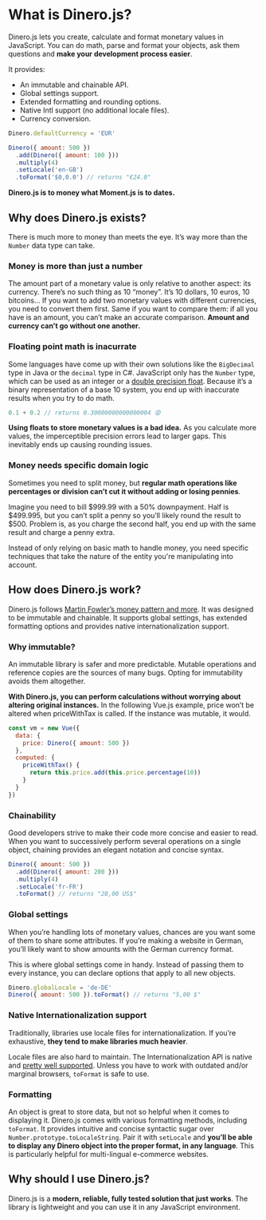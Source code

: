 # What is Dinero.js?

Dinero.js lets you create, calculate and format monetary values in JavaScript. You can do math, parse and format your objects, ask them questions and **make your development process easier**.

It provides:

- An immutable and chainable API.
- Global settings support.
- Extended formatting and rounding options.
- Native Intl support (no additional locale files).
- Currency conversion. 

```js
Dinero.defaultCurrency = 'EUR'

Dinero({ amount: 500 })
  .add(Dinero({ amount: 100 }))
  .multiply(4)
  .setLocale('en-GB')
  .toFormat('$0,0.0') // returns "€24.0"
```

**Dinero.js is to money what Moment.js is to dates.**

## Why does Dinero.js exists?

There is much more to money than meets the eye. It’s way more than the `Number` data type can take.

### Money is more than just a number

The amount part of a monetary value is only relative to another aspect: its currency. There’s no such thing as 10 “money”. It’s 10 dollars, 10 euros, 10 bitcoins… If you want to add two monetary values with different currencies, you need to convert them first. Same if you want to compare them: if all you have is an amount, you can’t make an accurate comparison. **Amount and currency can’t go without one another.**

### Floating point math is inacurrate

Some languages have come up with their own solutions like the `BigDecimal` type in Java or the `decimal` type in C#. JavaScript only has the `Number` type, which can be used as an integer or a [double precision float][wiki:ieee754]. Because it’s a binary representation of a base 10 system, you end up with inaccurate results when you try to do math.

```js
0.1 + 0.2 // returns 0.30000000000000004 😧
```

**Using floats to store monetary values is a bad idea.** As you calculate more values, the imperceptible precision errors lead to larger gaps. This inevitably ends up causing rounding issues.

### Money needs specific domain logic

Sometimes you need to split money, but **regular math operations like percentages or division can’t cut it without adding or losing pennies**.

Imagine you need to bill $999.99 with a 50% downpayment. Half is $499.995, but you can’t split a penny so you’ll likely round the result to $500. Problem is, as you charge the second half, you end up with the same result and charge a penny extra.

Instead of only relying on basic math to handle money, you need specific techniques that take the nature of the entity you're manipulating into account.

## How does Dinero.js work?

Dinero.js follows [Martin Fowler’s money pattern and more][martinfowler:eaa:money]. It was designed to be immutable and chainable. It supports global settings, has extended formatting options and provides native internationalization support.

### Why immutable?

An immutable library is safer and more predictable. Mutable operations and reference copies are the sources of many bugs. Opting for immutability avoids them altogether.

**With Dinero.js, you can perform calculations without worrying about altering original instances.** In the following Vue.js example, price won’t be altered when priceWithTax is called. If the instance was mutable, it would.

```js
const vm = new Vue({
  data: {
    price: Dinero({ amount: 500 })
  },
  computed: {
    priceWithTax() {
      return this.price.add(this.price.percentage(10))
    }
  }
})
```

### Chainability

Good developers strive to make their code more concise and easier to read. When you want to successively perform several operations on a single object, chaining provides an elegant notation and concise syntax.

```js
Dinero({ amount: 500 })
  .add(Dinero({ amount: 200 }))
  .multiply(4)
  .setLocale('fr-FR')
  .toFormat() // returns "28,00 US$"
```

### Global settings

When you’re handling lots of monetary values, chances are you want some of them to share some attributes. If you’re making a website in German, you’ll likely want to show amounts with the German currency format.

This is where global settings come in handy. Instead of passing them to every instance, you can declare options that apply to all new objects.

```js
Dinero.globalLocale = 'de-DE'
Dinero({ amount: 500 }).toFormat() // returns "5,00 $"
```

### Native Internationalization support

Traditionally, libraries use locale files for internationalization. If you’re exhaustive, **they tend to make libraries much heavier**.

Locale files are also hard to maintain. The Internationalization API is native and [pretty well supported][caniuse:intl]. Unless you have to work with outdated and/or marginal browsers, `toFormat` is safe to use.

### Formatting

An object is great to store data, but not so helpful when it comes to displaying it. Dinero.js comes with various formatting methods, including `toFormat`. It provides intuitive and concise syntactic sugar over `Number.prototype.toLocaleString`. Pair it with `setLocale` and **you’ll be able to display any Dinero object into the proper format, in any language**. This is particularly helpful for multi-lingual e-commerce websites.

## Why should I use Dinero.js?

Dinero.js is a **modern, reliable, fully tested solution that just works**. The library is lightweight and you can use it in any JavaScript environment.

[npm:dinero]: https://www.npmjs.com/dinero.js

[wiki:ieee754]: https://en.wikipedia.org/wiki/IEEE_754
[martinfowler:eaa:money]: https://martinfowler.com/eaaCatalog/money.html
[caniuse:intl]: https://caniuse.com/#feat=internationalization

